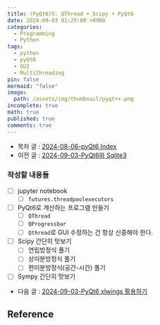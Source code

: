 ```yaml
---
title: (PyQt6)5. QThread + Scipy + PyQt6
date: 2024-09-03 01:25:00 +0900
categories:
  - Programming
  - Python
tags:
  - python
  - pyQt6
  - GUI
  - Multithreading
pin: false
mermaid: "false"
image:
  path: /assets/img/thumbnail/pyqt++.png
incomplete: true
math: true
published: true
comments: true
---
```

- 목차 글 : [2024-08-06-pyQt6 Index](2024-08-06-pyQt6%20Index.md)
- 이전 글 : [2024-09-03-PyQt6와 Sqlite3](2024-09-03-PyQt6와%20Sqlite3.md)

### 작성할 내용들
- [ ] jupyter notebook
	- [ ] `futures.threadpoolexecutors`
- [ ] PyQt6로 계산하는 프로그램 만들기
	- [ ] `QThread`
	- [ ] `QProgressbar`
	- [ ] `Qthread`로 GUI 수정하는 건 항상 신중해야 한다.
- [ ] Scipy 간단히 맛보기
	- [ ] 연립방정식 풀기
	- [ ] 상미분방정식 풀기
	- [ ] 편미분방정식(공간-시간) 풀기
- [ ] Sympy 간단히 맛보기

- 다음 글 : [2024-09-03-PyQt6 xlwings 활용하기](2024-09-03-PyQt6%20xlwings%20활용하기.md)
## Reference